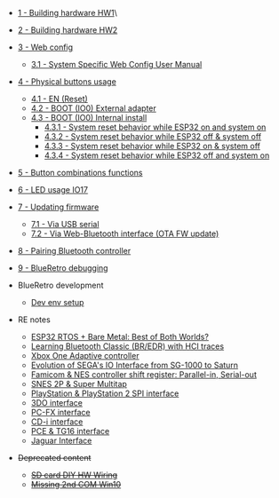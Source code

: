 * [1 - Building hardware HW1](https://github.com/darthcloud/BlueRetro/wiki#1---building-hardware-hw1)\
* [2 - Building hardware HW2](https://github.com/darthcloud/BlueRetro/wiki#2---building-hardware-hw2)
* [3 - Web config](https://github.com/darthcloud/BlueRetro/wiki#3---web-config)
  * [3.1 - System Specific Web Config User Manual](https://github.com/darthcloud/BlueRetro/wiki#31---system-specific-web-config-user-manual)
* [4 - Physical buttons usage](https://github.com/darthcloud/BlueRetro/wiki#4---physical-buttons-usage)
  * [4.1 - EN (Reset)](https://github.com/darthcloud/BlueRetro/wiki#41---en-reset)
  * [4.2 - BOOT (IO0) External adapter](https://github.com/darthcloud/BlueRetro/wiki#42---boot-io0-external-adapter)
  * [4.3 - BOOT (IO0) Internal install](https://github.com/darthcloud/BlueRetro/wiki#43---boot-io0-internal-install)
    * [4.3.1 - System reset behavior while ESP32 on and system on](https://github.com/darthcloud/BlueRetro/wiki#431---system-reset-behavior-while-esp32-on-and-system-on)
    * [4.3.2 - System reset behavior while ESP32 off & system off](https://github.com/darthcloud/BlueRetro/wiki#432---system-reset-behavior-while-esp32-off--system-off)
    * [4.3.3 - System reset behavior while ESP32 on & system off](https://github.com/darthcloud/BlueRetro/wiki#433---system-reset-behavior-while-esp32-on--system-off)
    * [4.3.4 - System reset behavior while ESP32 off and system on](https://github.com/darthcloud/BlueRetro/wiki#434---system-reset-behavior-while-esp32-off-and-system-on)
* [5 - Button combinations functions](https://github.com/darthcloud/BlueRetro/wiki#5---button-combinations-functions)
* [6 - LED usage IO17](https://github.com/darthcloud/BlueRetro/wiki#6---led-usage-io17)
* [7 - Updating firmware](https://github.com/darthcloud/BlueRetro/wiki#7---updating-firmware)
  * [7.1 - Via USB serial](https://github.com/darthcloud/BlueRetro/wiki#71---via-usb-serial)
  * [7.2 - Via Web-Bluetooth interface (OTA FW update)](https://github.com/darthcloud/BlueRetro/wiki#72---via-web-bluetooth-interface-ota-fw-update)
* [8 - Pairing Bluetooth controller](https://github.com/darthcloud/BlueRetro/wiki#8---pairing-bluetooth-controller)
* [9 - BlueRetro debugging](https://github.com/darthcloud/BlueRetro/wiki#9---blueretro-debugging)

* BlueRetro development
  * [Dev env setup](https://github.com/darthcloud/BlueRetroRoot)
* RE notes
  * [ESP32 RTOS + Bare Metal: Best of Both Worlds?](https://hackaday.io/project/170365/log/189836-esp32-rtos-bare-metal-best-of-both-worlds)
  * [Learning Bluetooth Classic (BR/EDR) with HCI traces](https://hackaday.io/project/170365-blueretro/log/178249-learning-bluetooth-classic-bredr-with-hci-traces)
  * [Xbox One Adaptive controller](https://hackaday.io/project/170365-blueretro/log/179869-xbox-one-adaptive-controller)
  * [Evolution of SEGA's IO Interface from SG-1000 to Saturn](https://hackaday.io/project/170365-blueretro/log/180790-evolution-of-segas-io-interface-from-sg-1000-to-saturn)
  * [Famicom & NES controller shift register: Parallel-in, Serial-out](https://hackaday.io/project/170365-blueretro/log/181368-famicom-nes-controller-shift-register-parallel-in-serial-out)
  * [SNES 2P & Super Multitap](https://hackaday.io/project/170365-blueretro/log/181686-2020-08-04-progress-update-sfcsnes-support)
  * [PlayStation & PlayStation 2 SPI interface](https://hackaday.io/project/170365-blueretro/log/186471-playstation-playstation-2-spi-interface)
  * [3DO interface](https://hackaday.io/project/170365-blueretro/log/190948-3do-interface)
  * [PC-FX interface](https://hackaday.io/project/170365-blueretro/log/191237-pc-fx-interface)
  * [CD-i interface](https://hackaday.io/project/170365/log/191647-cd-i-interface)
  * [PCE & TG16 interface](PCE-&-TG16-interface)
  * [Jaguar Interface](Jaguar-interface)
* ~~Deprecated content~~
  * ~~[SD card DIY HW Wiring](SD-card-DIY-HW-Wiring)~~
  * ~~[Missing 2nd COM Win10](Missing-2nd-COM-port-Win10-BlueRetro-DevKit-fix)~~
